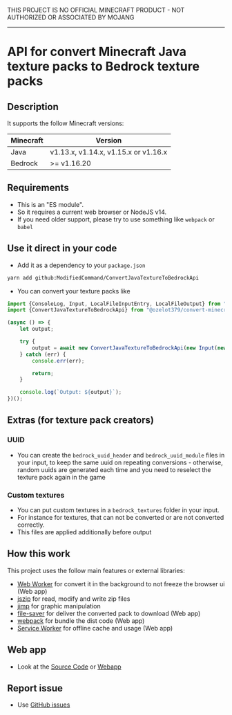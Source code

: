 THIS PROJECT IS NO OFFICIAL MINECRAFT PRODUCT - NOT AUTHORIZED OR ASSOCIATED BY MOJANG

---

# API for convert Minecraft Java texture packs to Bedrock texture packs

## Description

It supports the follow Minecraft versions:

| Minecraft | Version |
|-----------|---------|
| Java | v1.13.x, v1.14.x, v1.15.x or v1.16.x |
| Bedrock | >= v1.16.20 |

## Requirements
* This is an "ES module".
* So it requires a current web browser or NodeJS v14.
* If you need older support, please try to use something like `webpack` or `babel`

## Use it direct in your code
* Add it as a dependency to your `package.json`

```bash
yarn add github:ModifiedCommand/ConvertJavaTextureToBedrockApi
```

* You can convert your texture packs like

```javascript
import {ConsoleLog, Input, LocalFileInputEntry, LocalFileOutput} from "@ozelot379/convert-base-api";
import {ConvertJavaTextureToBedrockApi} from "@ozelot379/convert-minecraft-java-texture-to-bedrock-api";

(async () => {
    let output;

    try {
        output = await new ConvertJavaTextureToBedrockApi(new Input(new LocalFileInputEntry("input/java_texture_pack.zip")), new LocalFileOutput("output/bedrock_texture_pack.mcpack"), new ConsoleLog()).convert();
    } catch (err) {
        console.err(err);

        return;
    }

    console.log(`Output: ${output}`);
})();
```

## Extras (for texture pack creators)

### UUID
* You can create the `bedrock_uuid_header` and `bedrock_uuid_module` files in your input, to keep the same uuid on repeating conversions - otherwise, random uuids are generated each time and you need to reselect the texture pack again in the game

### Custom textures
* You can put custom textures in a `bedrock_textures` folder in your input.
* For instance for textures, that can not be converted or are not converted correctly.
* This files are applied additionally before output

## How this work

This project uses the follow main features or external libraries:

* [Web Worker](https://developer.mozilla.org/docs/Web/API/Web_Workers_API) for convert it in the background to not freeze the browser ui (Web app)
* [jszip](https://www.npmjs.com/package/jszip) for read, modify and write zip files
* [jimp](https://www.npmjs.com/package/jimp) for graphic manipulation
* [file-saver](https://www.npmjs.com/package/file-saver) for deliver the converted pack to download (Web app)
* [webpack](https://www.npmjs.com/package/webpack) for bundle the dist code (Web app)
* [Service Worker](https://developer.mozilla.org/en-US/docs/Web/API/Service_Worker_API) for offline cache and usage (Web app)

## Web app
* Look at the [Source Code](https://github.com/ModifiedCommand/ConvertJavaTextureToBedrock) or [Webapp](https://modifiedcommand.github.io/ConvertJavaTextureToBedrock/)

## Report issue
* Use [GitHub issues](https://github.com/ModifiedCommand/ConvertJavaTextureToBedrock/issues/new/choose)
